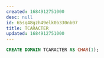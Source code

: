 ```yaml
---
created: 1684912751000
desc: null
id: 65sq48gzh49elk0b330nb07
title: TCARACTER
updated: 1684912751000
---
```


```sql
CREATE DOMAIN TCARACTER AS CHAR(1);
```